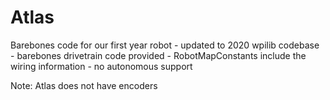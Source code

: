 # Atlas
Barebones code for our first year robot
    - updated to 2020 wpilib codebase
    - barebones drivetrain code provided
    - RobotMapConstants include the wiring information
    - no autonomous support

Note: Atlas does not have encoders
